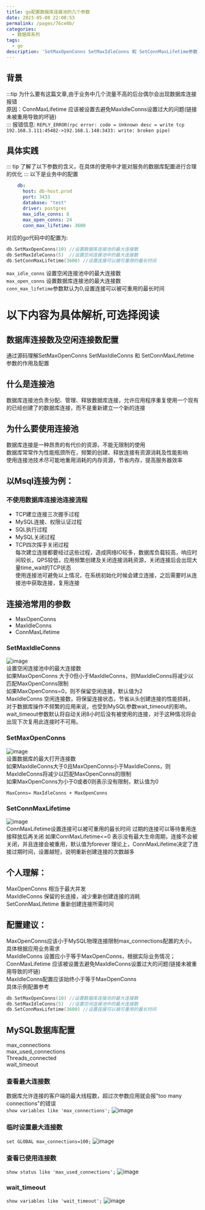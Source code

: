 ```yaml
---
title: go配置数据库连接池的几个参数
date: 2023-05-08 22:08:53
permalink: /pages/76ce0b/
categories:
  - 数据库系列
tags:
  - go
description: 'SetMaxOpenConns SetMaxIdleConns 和 SetConnMaxLifetime参数'
---
```

## 背景
:::tip
为什么要有这篇文章,由于业务中几个流量不高的后台偶尔会出现数据库连接报错  
原因：ConnMaxLifetime 应该被设置去避免MaxIdleConns设置过大的问题(链接未被重用导致的坏链)  
:::
报错信息:
`REPLY_ERROR(rpc error: code = Unknown desc = write tcp 192.168.3.111:45482->192.168.1.148:3433: write: broken pipe)`  

## 具体实践  
::: tip
了解了以下参数的含义，在具体的使用中才能对服务的数据库配置进行合理的优化
:::
以下是业务中的配置  
```yaml
    db:
      host: db-host.prod
      port: 3433
      database: "test"
      driver: postgres
      max_idle_conns: 8
      max_open_conns: 24
      conn_max_lifetime: 3600
```
对应的go代码中的配置为:  
```go
db.SetMaxOpenConns(10) //设置数据库连接池的最大连接数
db.SetMaxIdleConns(5)  //设置空闲连接池中的最大连接数
db.SetConnMaxLifetime(3600) //设置连接可以被可重用的最长时间
 ``` 
 `max_idle_conns` 设置空闲连接池中的最大连接数  
 `max_open_conns` 设置数据库连接池的最大连接数  
`conn_max_lifetime`参数默认为0,设置连接可以被可重用的最长时间  
# 以下内容为具体解析,可选择阅读
## 数据库连接数及空闲连接数配置
通过源码理解SetMaxOpenConns SetMaxIdleConns 和 SetConnMaxLifetime参数的作用及配置
## 什么是连接池
数据库连接池负责分配、管理、释放数据库连接，允许应用程序重复使用一个现有的已经创建了的数据库连接，而不是重新建立一个新的连接
## 为什么要使用连接池
数据库连接是一种昂贵的有代价的资源，不能无限制的使用  
数据库常常作为性能瓶颈所在，频繁的创建、释放连接有资源消耗及性能影响  
使用连接池技术尽可能地重用消耗的内存资源，节省内存，提高服务器效率  
## 以Msql连接为例：
### 不使用数据库连接池连接流程
- TCP建立连接三次握手过程  
- MySQL连接、权限认证过程  
- SQL执行过程  
- MySQL关闭过程  
- TCP四次挥手关闭过程   
每次建立连接都要经过这些过程，造成网络IO较多，数据库负载较高，响应时间较长，QPS较低，应用频繁创建及关闭连接消耗资源，关闭连接后会出现大量time_wait的TCP状态  
使用连接池可避免以上情况，在系统初始化时候会建立连接，之后需要时从连接池中获取连接，复用连接  
## 连接池常用的参数
- MaxOpenConns  
- MaxIdleConns  
- ConnMaxLifetime  
### SetMaxIdleConns
![image](/img/database/00/01.png)  
设置空闲连接池中的最大连接数  
如果MaxOpenConns 大于0但小于MaxIdleConns，则MaxIdleConns将减少以匹配MaxOpenConns限制  
如果MaxOpenConns=0，则不保留空闲连接，默认值为2  
MaxIdleConns 空闲连接数，将保留连接状态，节省从头创建连接的性能损耗，对于数据库操作不频繁的应用来说，也受到MySQL参数wait_timeout的影响，wait_timeout参数默认将自动关闭8小时后没有被使用的连接，对于这种情况将会出现下次复用此连接时不可用。
### SetMaxOpenConns
![image](/img/database/00/02.png)  
设置数据库的最大打开连接数  
如果MaxIdleConns大于0且MaxOpenConns小于MaxIdleConns，则MaxIdleConns将减少以匹配MaxOpenConns的限制  
如果MaxOpenConns为小于0或者0则表示没有限制，默认值为0  

`MaxConns= MaxIdleConns + MaxOpenConns`  
### SetConnMaxLifetime
![image](/img/database/00/03.png)  
ConnMaxLifetime设置连接可以被可重用的最长时间
过期的连接可以等待重用连接释放后再关闭
如果ConnMaxLifetime<=0 表示没有最大生命周期，连接不会被关闭，并且连接会被重用，默认值为forever
理论上，ConnMaxLifetime决定了连接过期时间，设置越短，说明重新创建连接的次数越多
## 个人理解：
MaxOpenConns 相当于最大并发  
MaxIdleConns  保留的长连接，减少重新创建连接的消耗  
SetConnMaxLifetime 重新创建连接所需时间  
## 配置建议：
MaxOpenConns应该小于MySQL物理连接限制max_connections配置的大小，具体根据应用业务需求  
MaxIdleConns 设置应小于等于MaxOpenConns，根据实际业务情况；  
ConnMaxLifetime 应该被设置去避免MaxIdleConns设置过大的问题(链接未被重用导致的坏链)  
MaxIdleConns配置应该始终小于等于MaxOpenConns  
具体示例配置参考
```go
db.SetMaxOpenConns(10) //设置数据库连接池的最大连接数
db.SetMaxIdleConns(5)  //设置空闲连接池中的最大连接数
db.SetConnMaxLifetime(3600) //设置连接可以被可重用的最长时间
 ```  
## MySQL数据库配置
max_connections  
max_used_connections  
Threads_connected  
wait_timeout  
### 查看最大连接数
数据库允许连接的客户端的最大线程数，超过次参数应用就会报"too many connections"的错误  
```show variables like 'max_connections';```
![image](/img/database/00/04.png)  
### 临时设置最大连接数
```set GLOBAL max_connections=100;```
![image](/img/database/00/05.png)  
### 查看已使用连接数
```show status like 'max_used_connections';```
![image](/img/database/00/06.png)  
### wait_timeout
```show variables like 'wait_timeout';```
![image](/img/database/00/07.png)  



